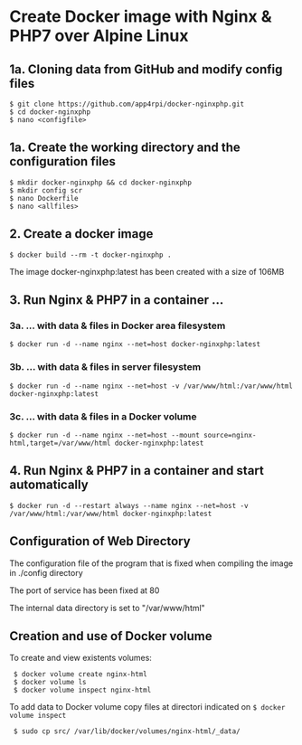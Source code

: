 
# Create Docker image with Nginx & PHP7 over Alpine Linux
## 1a. Cloning data from GitHub and modify config files
```
$ git clone https://github.com/app4rpi/docker-nginxphp.git
$ cd docker-nginxphp
$ nano <configfile>
```
## 1a. Create the working directory and the configuration files
```
$ mkdir docker-nginxphp && cd docker-nginxphp
$ mkdir config scr
$ nano Dockerfile
$ nano <allfiles>
```
## 2. Create a docker image
``` 
$ docker build --rm -t docker-nginxphp .
```
The image docker-nginxphp:latest has been created with a size of 106MB
## 3. Run Nginx & PHP7 in a container ...
  ### 3a. ... with data & files in Docker area filesystem
  ```
  $ docker run -d --name nginx --net=host docker-nginxphp:latest
  ```
  ### 3b. ... with data & files in server filesystem
  ```
  $ docker run -d --name nginx --net=host -v /var/www/html:/var/www/html docker-nginxphp:latest
  ```
  ### 3c. ... with data & files in a Docker volume
  ```
  $ docker run -d --name nginx --net=host --mount source=nginx-html,target=/var/www/html docker-nginxphp:latest
  ```
## 4. Run Nginx & PHP7 in a container and start automatically
```
$ docker run -d --restart always --name nginx --net=host -v /var/www/html:/var/www/html docker-nginxphp:latest
```
## Configuration of Web Directory
The configuration file of the program that is fixed when compiling the image in ./config directory

The port of service has been fixed at 80

The internal data directory is set to "/var/www/html"

## Creation and use of Docker volume
To create and view existents volumes:
 ```
  $ docker volume create nginx-html
  $ docker volume ls
  $ docker volume inspect nginx-html
  ```
To add data to Docker volume copy files at directori indicated on ```$ docker volume inspect```
 ```
  $ sudo cp src/ /var/lib/docker/volumes/nginx-html/_data/
  ```
